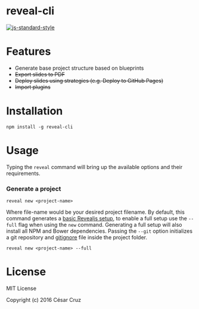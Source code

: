 reveal-cli
======================================================================

[![js-standard-style](https://img.shields.io/badge/code%20style-standard-brightgreen.svg)](http://standardjs.com/)

Features
======================================================================

- Generate base project structure based on blueprints
- ~~Export slides to PDF~~
- ~~Deploy slides using strategies (e.g. Deploy to GitHub Pages)~~
- ~~Import plugins~~

Installation
======================================================================

```
npm install -g reveal-cli
```

Usage
======================================================================

Typing the `reveal` command will bring up the available options and their requirements.

### Generate a project

```
reveal new <project-name>
```

Where file-name would be your desired project filename. By default, this command generates a [basic Revealjs setup](https://github.com/hakimel/reveal.js/#basic-setup), to enable a full setup use the `--full` flag when using the `new` command. Generating a full setup will also install all NPM and Bower dependencies. Passing the `--git` option initializes a git repository and [gitignore](https://github.com/github/gitignore/blob/master/Node.gitignore) file inside the project folder.

```
reveal new <project-name> --full
```

License
======================================================================

MIT License

Copyright (c) 2016 César Cruz
